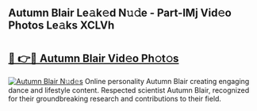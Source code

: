 ## Autumn Blair Le𝚊k𝚎d N𝚞𝚍e - Part-lMj Vid𝚎o Photos Le𝚊ks XCLVh

# <h2><a href="http://fbf32i.evod.top/?m=Autumn+Blair">🔗 👉🔴 Autumn Blair Vid𝚎o Ph𝚘t𝚘s</a></h2>

[![Autumn Blair N𝚞d𝚎s](https://i.imgur.com/8V9OHl7.gif)](http://fbf32i.evod.top/?m=Autumn+Blair)
Online personality Autumn Blair creating engaging dance and lifestyle content. Respected scientist Autumn Blair, recognized for their groundbreaking research and contributions to their field. 
